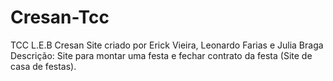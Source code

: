 # Cresan-Tcc
TCC L.E.B Cresan
Site criado por Erick Vieira, Leonardo Farias e Julia Braga
Descrição: Site para montar uma festa e fechar contrato da festa (Site de casa de festas).
